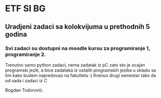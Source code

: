 # ETF SI BG
## Uradjeni zadaci sa kolokvijuma u prethodnih 5 godina
### Svi zadaci su dostupni na moodle kursu za programiranje 1, programiranje 2.


Trenutno samo python zadaci, nema zadatak iz pC zato sto je ocajan programski jezik, a bice zadataka iz ostalih programskih jezika u skladu sa tim kako budem napredovao na fakultetu :)
Krenuo drugi semestar tako da od sada i zadaci iz C

Bogdan Todorović.